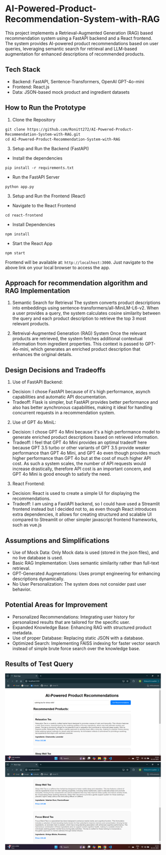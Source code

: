 # AI-Powered-Product-Recommendation-System-with-RAG
This project implements a Retrieval-Augmented Generation (RAG) based recommendation system using a FastAPI backend and a React frontend. The system provides AI-powered product recommendations based on user queries, leveraging semantic search for retrieval and LLM-based augmentation for enhanced descriptions of recommended products.

## Tech Stack
- Backend: FastAPI, Sentence-Transformers, OpenAI GPT-4o-mini
- Frontend: React.js
- Data: JSON-based mock product and ingredient datasets

## How to Run the Prototype
1. Clone the Repository
```
git clone https://github.com/Ronitt272/AI-Powered-Product-Recommendation-System-with-RAG.git
cd AI-Powered-Product-Recommendation-System-with-RAG
```
3. Setup and Run the Backend (FastAPI)
- Install the dependencies
```
pip install -r requirements.txt
```
- Run the FastAPI Server
```
python app.py
```
3. Setup and Run the Frontend (React)
- Navigate to the React Frontend
```
cd react-frontend
```

- Install Dependencies
```
npm install
```

- Start the React App
```
npm start
```

Frontend will be available at: `http://localhost:3000`. Just navigate to the above link on your local browser to access the app.

## Approach for recommendation algorithm and RAG Implementation

1. Semantic Search for Retrieval 
The system converts product descriptions into embeddings using sentence-transformers/all-MiniLM-L6-v2. When a user provides a query, the system calculates cosine similarity between the query and each product description to retrieve the top 3 most relevant products.

2. Retreival-Augmented Generation (RAG) System
Once the relevant products are retrieved, the system fetches additional contextual information from ingredient properties. This context is passed to GPT-4o-mini, which generates an enriched product description that enhances the original details.

## Design Decisions and Tradeoffs
1. Use of FastAPI Backend:
- Decision: I chose FastAPI because of it's high performance, asynch capabilities and automatic API documentation.
- Tradeoff: Flask is simpler, but FastAPI provides better performance and also has better aynchronous capabilities, making it ideal for handling concurrent requests in a recommendation system.

2. Use of GPT 4o MiniL:
- Decision: I chose GPT 4o Mini because it's a high performance model to generate enriched product descriptions based on retrieved information.
- Tradeoff: I feel that GPT 4o Mini provides an optimal tradeoff here because GPT 3.5 turbo or other variants of GPT 3.5 provide weaker performance than GPT 4o Mini, and GPT 4o even though provides much higher performance than GPT 4o but at the cost of much higher API cost. As such a system scales, the number of API requests would increase drastically, therefore API cost is an important concern, and GPT 4o Mini is good enough to satisfy the need.

3. React Frontend:
- Decision: React is used to create a simple UI for displaying the recommendations.
- Tradeoff: I am using a FastAPI backend, so I could have used a Streamlit frontend instead but I decided not to, as even though React introduces extra dependencies, it allows for creating structured and scalable UI compared to Streamlit or other simpler javascript frontend frameworks, such as vue.js 

## Assumptions and Simplifications
- Use of Mock Data: Only Mock data is used (stored in the json files), and no live database is used.
- Basic RAG Implementation: Uses semantic similarity rather than full-text retrieval.
- GPT-Generated Augmentations: Uses prompt engineering for enhancing descriptions dynamically.
- No User Personalization: The system does not consider past user behavior.

## Potential Areas for Improvement
 - Personalized Recommendations: Integrating user history for personalized results that are tailored for the specific user.
 - Expanded Knowledge Base: Enhancing RAG with structured product metadata.
 - Use of proper Database: Replacing static JSON with a database.
 - Optimized Search: Implementing FAISS indexing for faster vector search instead of simple brute force search over the knowledge base.

## Results of Test Query

![Alt text](images/RAG_Reco_Sys_Test_Query_img1.png)
![Alt text](images/RAG_Reco_Sys_Test_Query_img2.png)

